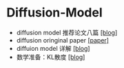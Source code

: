# Diffusion-Model

* diffusion model 推荐论文八篇 [[blog]](http://xgxt.hust.edu.cn/xg/index)
* diffusion oringinal paper [[paper]](https://arxiv.org/abs/2006.11239)
* diffuion model 详解 [[blog]](https://zhuanlan.zhihu.com/p/366004028)
* 数学准备：KL散度 [[blog]](https://zhuanlan.zhihu.com/p/438129018)
